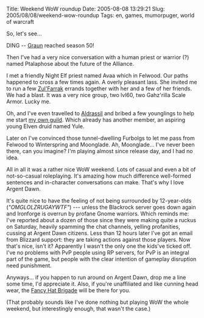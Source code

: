 Title: Weekend WoW roundup
Date: 2005-08-08 13:29:21
Slug: 2005/08/08/weekend-wow-roundup
Tags: en, games, mumorpuger, world of warcraft


So, let's see…

DING -- [Graun][1] reached season 50!

Then I've had a very nice conversation with a human priest or warrior (?)
named Ptalaphose about the future of the Alliance.

I met a friendly Night Elf priest named Avaa which in Felwood. Our paths
happened to cross a few times again. A overly pleasant lass. She invited me to
run a few [Zul'Farrak][2] errands together with her and a few of her friends.
We had a blast. It was a very nice group, two lvl60, two Gahz'rilla Scale
Armor. Lucky me.

Oh, and I've even travelled to [Aldrassil][3] and bribed a few younglings to
help me start [my own guild][4]. Which already has another member, an aspiring
young Elven druid named Yule.

Later on I've convinced those tunnel-dwelling Furbolgs to let me pass from
Felwood to Winterspring and Moonglade. Ah, Moonglade… I've never been there,
can you imagine? I'm playing almost since release day, and I had no idea.

All in all it was a rather nice WoW weekend. Lots of casual and even a bit of
not-so-casual roleplaying. It's amazing how much difference well-formed
sentences and in-character conversations can make. That's why I love Argent
Dawn.

It's quite nice to have the feeling of not being surrounded by 12-year-olds
(_"OMGLOLZRUGAYWTF"_) --- unless the Blackrock server goes down again and
Ironforge is overrun by profane Gnome warriors. Which reminds me: I've
reported about a dozen of those since they were making quite a ruckus on
Saturday, heavily spamming the chat channels, yelling profanities, cussing at
Argent Dawn citizens. Less than 12 hours later I've got an email from Blizzard
support: they are taking actions against those players. Now that's nice, isn't
it? Apparently I wasn't the only one the kids've ticked off. I've no problems
with PvP people using RP servers, for PvP is an integral part of the game, but
people with the clear intention of gameplay disruption need punishment.

Anyways… if you happen to run around on Argent Dawn, drop me a line some time,
I'd appreciate it. Also, if you're unaffiliated and like cunning head wear,
the [Fancy Hat Brigade][4] will be there for you.

(That probably sounds like I've done nothing but playing WoW the whole
weekend, but interestingly enough, that wasn't the case.)

   [1]: http://wow.allakhazam.com/profile.html?258094
   [2]: http://www.worldofwar.net/cartography/instances/zulfarrak.php
   [3]: http://worldofwar.net/cartography/worldmap/teldrassil.php
   [4]: http://wow.allakhazam.com/db/guildroster.html?guild=Fancy%20Hat%20Brigade&server=Argent%20Dawn
